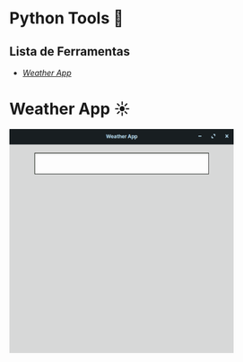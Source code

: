 # Python Tools :wrench:



## **Lista de Ferramentas**

* _[Weather App](https://github.com/linharesrocha/PythonTools#weather-app-sunny)_

# Weather App :sunny:

![](https://github.com/linharesrocha/PythonTools/blob/master/Weather%20App/weather.gif)